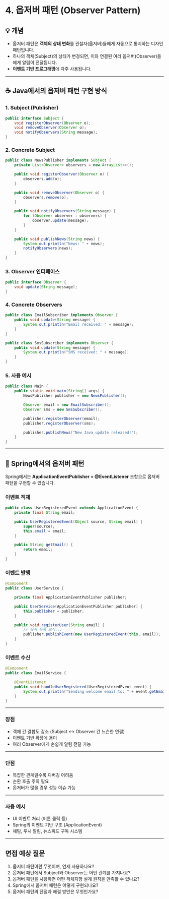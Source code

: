 # 4. 옵저버 패턴 (Observer Pattern)

## 💡 개념
- 옵저버 패턴은 **객체의 상태 변화**를  관찰자(옵저버)들에게 자동으로 통지하는 디자인 패턴입니다.
- 하나의 객체(Subject)의 상태가 변경되면, 이와 연결된 여러 옵저버(Observer)들에게 알림이 전달됩니다.
- **이벤트 기반 프로그래밍**에 자주 사용됩니다.

---

##  ☕ Java에서의 옵저버 패턴 구현 방식

### 1. Subject (Publisher)

```java
public interface Subject {
    void registerObserver(Observer o);
    void removeObserver(Observer o);
    void notifyObservers(String message);
}
```

### 2. Concrete Subject

```java
public class NewsPublisher implements Subject {
    private List<Observer> observers = new ArrayList<>();

    public void registerObserver(Observer o) {
        observers.add(o);
    }

    public void removeObserver(Observer o) {
        observers.remove(o);
    }

    public void notifyObservers(String message) {
        for (Observer observer : observers) {
            observer.update(message);
        }
    }

    public void publishNews(String news) {
        System.out.println("News: " + news);
        notifyObservers(news);
    }
}
```

### 3. Observer 인터페이스

```java
public interface Observer {
    void update(String message);
}
```

### 4. Concrete Observers

```java
public class EmailSubscriber implements Observer {
    public void update(String message) {
        System.out.println("Email received: " + message);
    }
}

public class SmsSubscriber implements Observer {
    public void update(String message) {
        System.out.println("SMS received: " + message);
    }
}
```

### 5. 사용 예시

```java
public class Main {
    public static void main(String[] args) {
        NewsPublisher publisher = new NewsPublisher();

        Observer email = new EmailSubscriber();
        Observer sms = new SmsSubscriber();

        publisher.registerObserver(email);
        publisher.registerObserver(sms);

        publisher.publishNews("New Java update released!");
    }
}
```

---

## 🌱 Spring에서의 옵저버 패턴

Spring에서는 **ApplicationEventPublisher + @EventListener** 조합으로 옵저버 패턴을 구현할 수 있습니다.

### 이벤트 객체

```java
public class UserRegisteredEvent extends ApplicationEvent {
    private final String email;

    public UserRegisteredEvent(Object source, String email) {
        super(source);
        this.email = email;
    }

    public String getEmail() {
        return email;
    }
}
```

### 이벤트 발행

```java
@Component
public class UserService {

    private final ApplicationEventPublisher publisher;

    public UserService(ApplicationEventPublisher publisher) {
        this.publisher = publisher;
    }

    public void registerUser(String email) {
        // 유저 등록 로직...
        publisher.publishEvent(new UserRegisteredEvent(this, email));
    }
}
```

### 이벤트 수신

```java
@Component
public class EmailService {

    @EventListener
    public void handleUserRegistered(UserRegisteredEvent event) {
        System.out.println("Sending welcome email to: " + event.getEmail());
    }
}
```

---

### 장점
- 객체 간 결합도 감소 (Subject ↔ Observer 간 느슨한 연결)
- 이벤트 기반 확장에 용이
- 여러 Observer에게 손쉽게 알림 전달 가능

---

### 단점
- 복잡한 관계일수록 디버깅 어려움
- 순환 호출 주의 필요
- 옵저버가 많을 경우 성능 이슈 가능

---

### 사용 예시
- UI 이벤트 처리 (버튼 클릭 등)
- Spring의 이벤트 기반 구조 (ApplicationEvent)
- 채팅, 푸시 알림, 뉴스피드 구독 시스템

---

## 면접 예상 질문
1. 옵저버 패턴이란 무엇이며, 언제 사용하나요?
2. 옵저버 패턴에서 Subject와 Observer는 어떤 관계를 가지나요?
3. 옵저버 패턴을 사용하면 어떤 객체지향 설계 원칙을 만족할 수 있나요?
4. Spring에서 옵저버 패턴은 어떻게 구현되나요?
5. 옵저버 패턴의 단점과 해결 방안은 무엇인가요?
